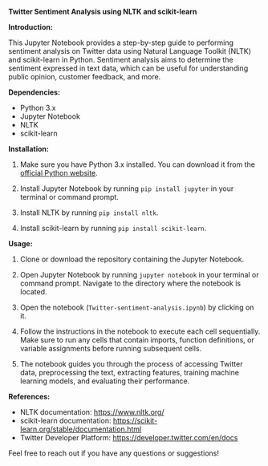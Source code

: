 **Twitter Sentiment Analysis using NLTK and scikit-learn**

**Introduction:**

This Jupyter Notebook provides a step-by-step guide to performing sentiment analysis on Twitter data using Natural Language Toolkit (NLTK) and scikit-learn in Python. Sentiment analysis aims to determine the sentiment expressed in text data, which can be useful for understanding public opinion, customer feedback, and more.

**Dependencies:**

- Python 3.x
- Jupyter Notebook
- NLTK
- scikit-learn

**Installation:**

1. Make sure you have Python 3.x installed. You can download it from the [official Python website](https://www.python.org/downloads/).

2. Install Jupyter Notebook by running `pip install jupyter` in your terminal or command prompt.

3. Install NLTK by running `pip install nltk`.

4. Install scikit-learn by running `pip install scikit-learn`.

**Usage:**

1. Clone or download the repository containing the Jupyter Notebook.

2. Open Jupyter Notebook by running `jupyter notebook` in your terminal or command prompt. Navigate to the directory where the notebook is located.

3. Open the notebook (`Twitter-sentiment-analysis.ipynb`) by clicking on it.

4. Follow the instructions in the notebook to execute each cell sequentially. Make sure to run any cells that contain imports, function definitions, or variable assignments before running subsequent cells.

5. The notebook guides you through the process of accessing Twitter data, preprocessing the text, extracting features, training machine learning models, and evaluating their performance.

**References:**

- NLTK documentation: https://www.nltk.org/
- scikit-learn documentation: https://scikit-learn.org/stable/documentation.html
- Twitter Developer Platform: https://developer.twitter.com/en/docs

Feel free to reach out if you have any questions or suggestions!
